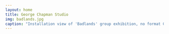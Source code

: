 ```yaml
---
layout: home
title: George Chapman Studio
img: badlands.jpg
caption: "Installation view of 'Badlands' group exhibition, no format Gallery, Deptford, London. Photo: Jérôme Favre"
---
```


